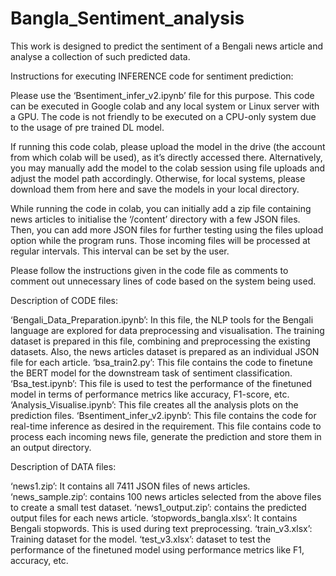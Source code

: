 # Bangla_Sentiment_analysis
This work is designed to predict the sentiment of a Bengali news article and analyse a collection of such predicted data.

Instructions for executing INFERENCE code for sentiment prediction:

Please use the ‘Bsentiment_infer_v2.ipynb’ file for this purpose. This code can be executed in Google colab and any local system or Linux server with a GPU. The code is not friendly to be executed on a CPU-only system due to the usage of pre trained DL model.

If running this code colab, please upload the model in the drive (the account from which colab will be used), as it’s directly accessed there. Alternatively, you may manually add the model to the colab session using file uploads and adjust the model path accordingly. Otherwise, for local systems, please download them from here and save the models in your local directory.

While running the code in colab, you can initially add a zip file containing news articles to initialise the ‘/content’ directory with a few JSON files. Then, you can add more JSON files for further testing using the files upload option while the program runs. Those incoming files will be processed at regular intervals. This interval can be set by the user.

Please follow the instructions given in the code file as comments to comment out unnecessary lines of code based on the system being used.


Description of CODE files:

‘Bengali_Data_Preparation.ipynb’: In this file, the NLP tools for the Bengali language are explored for data preprocessing and visualisation. The training dataset is prepared in this file, combining and preprocessing the existing datasets. Also, the news articles dataset is prepared as an individual JSON file for each article.
‘bsa_train2.py’: This file contains the code to finetune the BERT model for the downstream task of sentiment classification.
‘Bsa_test.ipynb’: This file is used to test the performance of the finetuned model in terms of performance metrics like accuracy, F1-score, etc.
‘Analysis_Visualise.ipynb’: This file creates all the analysis plots on the prediction files.
‘Bsentiment_infer_v2.ipynb’: This file contains the code for real-time inference as desired in the requirement. This file contains code to process each incoming news file, generate the prediction and store them in an output directory.


Description of DATA files:

‘news1.zip’: It contains all 7411 JSON files of news articles.
‘news_sample.zip’: contains 100 news articles selected from the above files to create a small test dataset.
‘news1_output.zip’: contains the predicted output files for each news article.
‘stopwords_bangla.xlsx’: It contains Bengali stopwords. This is used during text preprocessing.
‘train_v3.xlsx’: Training dataset for the model.
‘test_v3.xlsx’: dataset to test the performance of the finetuned model using performance metrics like F1, accuracy, etc.

